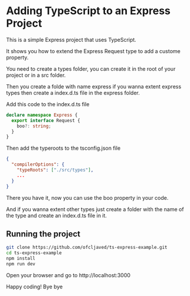 # Adding TypeScript to an Express Project

This is a simple Express project that uses TypeScript.

It shows you how to extend the Express Request type to add a custome property.

You need to create a types folder, you can create it in the root of your project or in a src folder.

Then you create a folde with name express if you wanna extent express types then create a index.d.ts file in the express folder.

Add this code to the index.d.ts file
```ts
declare namespace Express {
  export interface Request {
    boo?: string;
  }
}
```
Then add the typeroots to the tsconfig.json file
```json
{
  "compilerOptions": {
    "typeRoots": ["./src/types"],
    ...
  }
}
```
There you have it, now you can use the boo property in your code.

And if you wanna extent other types just create a folder with the name of the type and create an index.d.ts file in it.

## Running the project

```bash
git clone https://github.com/ofcljaved/ts-express-example.git
cd ts-express-example
npm install
npm run dev
```

Open your browser and go to http://localhost:3000

Happy coding! Bye bye
